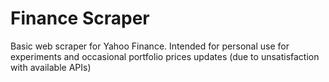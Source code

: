 # Finance Scraper

Basic web scraper for Yahoo Finance. Intended for personal use for experiments and occasional portfolio prices updates (due to unsatisfaction with available APIs)
